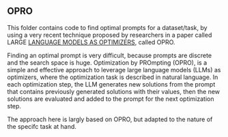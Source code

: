 ## OPRO

This folder contains code to find optimal prompts for a dataset/task, by using a very recent technique proposed by researchers in a paper called LARGE [LANGUAGE MODELS AS OPTIMIZERS](https://arxiv.org/abs/2309.03409), called OPRO.

Finding an optimal prompt is very difficult, because prompts are discrete and the search space is huge. Optimization by PROmpting
(OPRO), is a simple and effective approach to leverage large language models (LLMs) as optimizers, where the optimization task is described in natural language. In each optimization step, the LLM generates new solutions from the prompt that contains previously generated solutions with their values, then the new solutions are evaluated and added to the prompt for the next optimization step.

The approach here is largly based on OPRO, but adapted to the nature of the specifc task at hand.